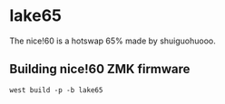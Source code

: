 # lake65


The nice!60 is a hotswap 65% made by shuiguohuooo. 

## Building nice!60 ZMK firmware
```
west build -p -b lake65
```
